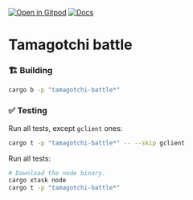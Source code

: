 [![Open in Gitpod](https://img.shields.io/badge/Open_in-Gitpod-white?logo=gitpod)](https://gitpod.io/#FOLDER=tamagotchi-battle/https://github.com/gear-foundation/dapps)
[![Docs](https://img.shields.io/github/actions/workflow/status/gear-foundation/dapps/contracts-docs.yml?logo=rust&label=docs)](https://dapps.gear.rs/tamagotchi_battle_io)

# Tamagotchi battle

### 🏗️ Building

```sh
cargo b -p "tamagotchi-battle*"
```

### ✅ Testing

Run all tests, except `gclient` ones:
```sh
cargo t -p "tamagotchi-battle*" -- --skip gclient
```

Run all tests:
```sh
# Download the node binary.
cargo xtask node
cargo t -p "tamagotchi-battle*"
```
